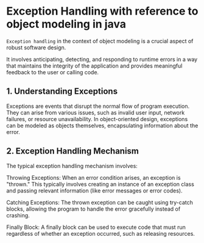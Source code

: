 # Exception Handling with reference to object modeling in java

`Exception handling` in the context of object modeling is a crucial aspect of robust software design. 

It involves anticipating, detecting, and responding to runtime errors in a way that maintains the integrity of the application and provides meaningful feedback to the user or calling code. 


## 1. Understanding Exceptions
Exceptions are events that disrupt the normal flow of program execution. They can arise from various issues, such as invalid user input, network failures, or resource unavailability. In object-oriented design, exceptions can be modeled as objects themselves, encapsulating information about the error.

## 2. Exception Handling Mechanism
The typical exception handling mechanism involves:

Throwing Exceptions: When an error condition arises, an exception is "thrown." This typically involves creating an instance of an exception class and passing relevant information (like error messages or error codes).

Catching Exceptions: The thrown exception can be caught using try-catch blocks, allowing the program to handle the error gracefully instead of crashing.

Finally Block: A finally block can be used to execute code that must run regardless of whether an exception occurred, such as releasing resources.

